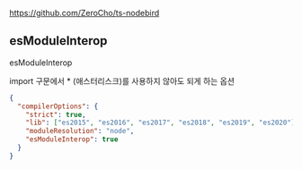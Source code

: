 https://github.com/ZeroCho/ts-nodebird

## esModuleInterop

esModuleInterop

import 구문에서 \* (애스터리스크)를 사용하지 않아도 되게 하는 옵션

```json
{
  "compilerOptions": {
    "strict": true,
    "lib": ["es2015", "es2016", "es2017", "es2018", "es2019", "es2020"],
    "moduleResolution": "node",
    "esModuleInterop": true
  }
}
```
